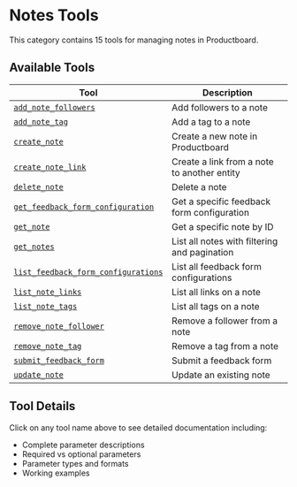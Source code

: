 # Notes Tools

This category contains 15 tools for managing notes in Productboard.

## Available Tools

| Tool | Description |
|------|-------------|
| [`add_note_followers`](./add_note_followers.md) | Add followers to a note |
| [`add_note_tag`](./add_note_tag.md) | Add a tag to a note |
| [`create_note`](./create_note.md) | Create a new note in Productboard |
| [`create_note_link`](./create_note_link.md) | Create a link from a note to another entity |
| [`delete_note`](./delete_note.md) | Delete a note |
| [`get_feedback_form_configuration`](./get_feedback_form_configuration.md) | Get a specific feedback form configuration |
| [`get_note`](./get_note.md) | Get a specific note by ID |
| [`get_notes`](./get_notes.md) | List all notes with filtering and pagination |
| [`list_feedback_form_configurations`](./list_feedback_form_configurations.md) | List all feedback form configurations |
| [`list_note_links`](./list_note_links.md) | List all links on a note |
| [`list_note_tags`](./list_note_tags.md) | List all tags on a note |
| [`remove_note_follower`](./remove_note_follower.md) | Remove a follower from a note |
| [`remove_note_tag`](./remove_note_tag.md) | Remove a tag from a note |
| [`submit_feedback_form`](./submit_feedback_form.md) | Submit a feedback form |
| [`update_note`](./update_note.md) | Update an existing note |

## Tool Details

Click on any tool name above to see detailed documentation including:
- Complete parameter descriptions
- Required vs optional parameters
- Parameter types and formats
- Working examples
